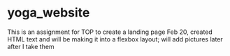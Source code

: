 # yoga_website
This is an assignment for TOP to create a landing page
Feb 20, created HTML text and will be making it into a flexbox layout; will add pictures later after I take them